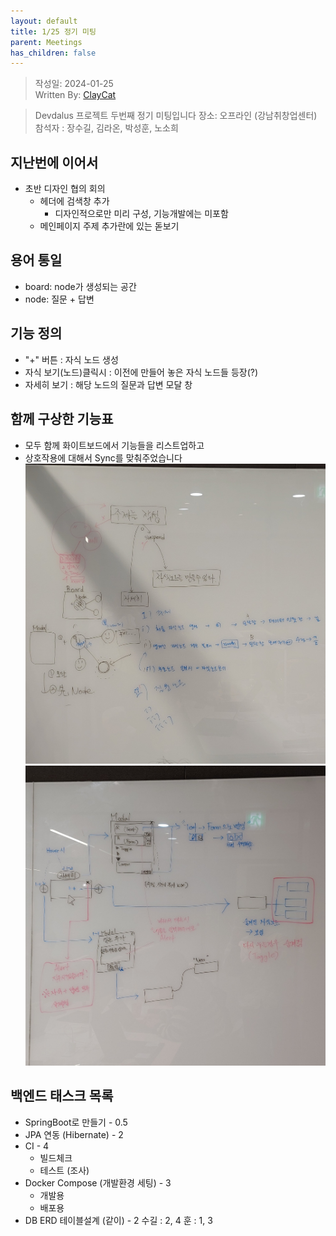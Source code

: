 ```yaml
---
layout: default
title: 1/25 정기 미팅
parent: Meetings
has_children: false
---
```


> 작성일: 2024-01-25  
> Written By: [ClayCat](https://github.com/claycat)

> Devdalus 프로젝트 두번째 정기 미팅입니다
> 장소: 오프라인 (강남취창업센터)  
> 참석자 : 장수길, 김라온, 박성훈,  노소희

## 지난번에 이어서
* 초반 디자인 협의 회의
    * 헤더에 검색창 추가
        * 디자인적으로만 미리 구성, 기능개발에는 미포함
    * 메인페이지 주제 추가란에 있는 돋보기 

## 용어 통일
* board: node가 생성되는 공간
* node: 질문 + 답변

## 기능 정의
* "+" 버튼 : 자식 노드 생성
* 자식 보기(노드)클릭시 : 이전에 만들어 놓은 자식 노드들 등장(?)
* 자세히 보기 : 해당 노드의 질문과 답변 모달 창

## 함께 구상한 기능표 
* 모두 함께 화이트보드에서 기능들을 리스트업하고
* 상호작용에 대해서 Sync를 맞춰주었습니다
![alt text](whiteboard_feature1.png)
![alt text](whiteboard_feature2.png)

## 백엔드 태스크 목록
* SpringBoot로 만들기 - 0.5
* JPA 연동 (Hibernate) - 2
* CI - 4 
    * 빌드체크 
    * 테스트 (조사) 
* Docker Compose (개발환경 세팅) - 3
    * 개발용 
    * 배포용
* DB ERD 테이블설계 (같이) - 2
수길 : 2, 4
훈 : 1, 3 